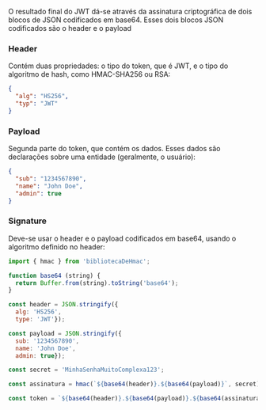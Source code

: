 O resultado final do JWT dá-se através da assinatura criptográfica de dois blocos de JSON codificados em base64. Esses dois blocos JSON codificados são o header e o payload

### Header
Contém duas propriedades: o tipo do token, que é JWT, e o tipo do algoritmo de hash, como HMAC-SHA256 ou RSA:
```json
{
  "alg": "HS256",
  "typ": "JWT"
}
```

### Payload
Segunda parte do token, que contém os dados. Esses dados são declarações sobre uma entidade (geralmente, o usuário):
```json
{
  "sub": "1234567890",
  "name": "John Doe",
  "admin": true
}
```

### Signature
Deve-se usar o header e o payload codificados em base64, usando o algoritmo definido no header:
```js
import { hmac } from 'bibliotecaDeHmac';

function base64 (string) {
  return Buffer.from(string).toString('base64');
}

const header = JSON.stringify({
  alg: 'HS256',
  type: 'JWT'});

const payload = JSON.stringify({
  sub: '1234567890',
  name: 'John Doe',
  admin: true});

const secret = 'MinhaSenhaMuitoComplexa123';

const assinatura = hmac(`${base64(header)}.${base64(payload)}`, secret);

const token = `${base64(header)}.${base64(payload)}.${base64(assinatura)}`;
```
